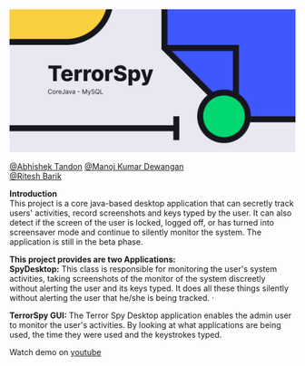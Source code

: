 <img src="https://github.com/VaibhavBiturwar/TerrorSpy/blob/main/Thumbnail.png">


[@Abhishek Tandon](https://github.com/Tandon11)
[@Manoj Kumar Dewangan](https://github.com/mnjdwngn)   
[@Ritesh Barik](https://github.com/ritesh1810)

**Introduction**<br>
This project is a core java-based desktop application that can secretly track users' activities, record screenshots and keys typed by the user. It can also detect if the screen of the user is locked, logged off, or has turned into screensaver mode and continue to silently monitor the system. The application is still in the beta phase.

**This project provides are two Applications:**<br>
**SpyDesktop:** This class is responsible for monitoring the user's system activities, taking screenshots of the monitor of the system discreetly without alerting the user and its keys typed. It does all these things silently without alerting the user that he/she is being tracked. ·

**TerrorSpy GUI:** The Terror Spy Desktop application enables the admin user to monitor the user's activities. By looking at what applications are being used, the time they were used and the keystrokes typed.

Watch demo on [youtube](https://youtu.be/nmE9SUCsbrM)
